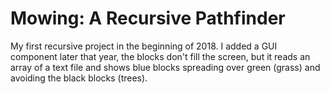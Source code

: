 # Mowing: A Recursive Pathfinder

My first recursive project in the beginning of 2018. I added a GUI component later that year, the blocks don't fill the screen, but it reads an array of a text file and shows blue blocks spreading over green (grass) and avoiding the black blocks (trees).
